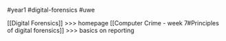 
#year1 #digital-forensics #uwe

[[Digital Forensics]] >>> homepage
[[Computer Crime - week 7#Principles of digital forensics]] >>> basics on reporting

